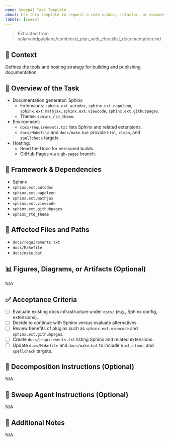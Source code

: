 ```yaml
---
name: SweepAI Task Template
about: Use this template to request a code update, refactor, or documentation change via SweepAI.
labels: [sweep]
---
```


> Extracted from solarwindpy/plans/combined_plan_with_checklist_documentation.md

## 🧠 Context

Defines the tools and hosting strategy for building and publishing documentation.

## 🎯 Overview of the Task

- Documentation generator: Sphinx
  - Extensions: `sphinx.ext.autodoc`, `sphinx.ext.napoleon`, `sphinx.ext.mathjax`,
    `sphinx.ext.viewcode`, `sphinx.ext.githubpages`.
  - Theme: `sphinx_rtd_theme`.
- Environment:
  - `docs/requirements.txt` lists Sphinx and related extensions.
  - `docs/Makefile` and `docs/make.bat` provide `html`, `clean`, and `spellcheck` targets.
- Hosting:
  - Read the Docs for versioned builds.
  - GitHub Pages via a `gh-pages` branch.

## 🔧 Framework & Dependencies

- Sphinx
- `sphinx.ext.autodoc`
- `sphinx.ext.napoleon`
- `sphinx.ext.mathjax`
- `sphinx.ext.viewcode`
- `sphinx.ext.githubpages`
- `sphinx_rtd_theme`

## 📂 Affected Files and Paths

- `docs/requirements.txt`
- `docs/Makefile`
- `docs/make.bat`

## 📊 Figures, Diagrams, or Artifacts (Optional)

N/A

## ✅ Acceptance Criteria

- [ ] Evaluate existing docs infrastructure under `docs/` (e.g., Sphinx config, extensions).
- [ ] Decide to continue with Sphinx versus evaluate alternatives.
- [ ] Review benefits of plugins such as `sphinx.ext.viewcode` and `sphinx.ext.githubpages`.
- [ ] Create `docs/requirements.txt` listing Sphinx and related extensions.
- [ ] Update `docs/Makefile` and `docs/make.bat` to include `html`, `clean`, and `spellcheck`
  targets.

## 🧩 Decomposition Instructions (Optional)

N/A

## 🤖 Sweep Agent Instructions (Optional)

N/A

## 💬 Additional Notes

N/A
